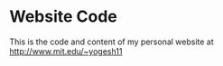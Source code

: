 # Website Code

This is the code and content of my personal website at http://www.mit.edu/~yogesh11


